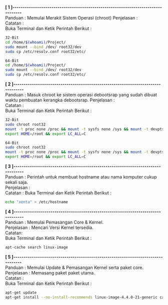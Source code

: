 **[ 1 ]---------------------------------------------------------------------------------**  
Panduan : Memulai Merakit Sistem Operasi (chroot)
Penjelasan :  
Catatan :  
Buka Terminal dan Ketik Perintah Berikut :  
```bash
32-Bit
cd /home/$(whoami)/Project/
sudo mount --bind /dev/ root32/dev
sudo cp /etc/resolv.conf root32/etc/

64-Bit
cd /home/$(whoami)/Project/
sudo mount --bind /dev/ root32/dev
sudo cp /etc/resolv.conf root32/etc/
```

**[ 2 ]---------------------------------------------------------------------------------**  
Panduan : Masuk chroot ke sistem operasi debootsrap yang sudah dibuat waktu pembuatan kerangka debootsrap.
Penjelasan :  
Catatan :  
Buka Terminal dan Ketik Perintah Berikut :  
```bash
32-Bit
sudo chroot root32
mount -t proc none /proc && mount -t sysfs none /sys && mount -t devpts none /dev/pts
export HOME=/root && export LC_ALL=C

64-Bit
sudo chroot root32
mount -t proc none /proc && mount -t sysfs none /sys && mount -t devpts none /dev/pts
export HOME=/root && export LC_ALL=C
```

**[ 3 ]---------------------------------------------------------------------------------**  
Panduan : Perintah untuk membuat hostname atau nama komputer cukup sekali saja.  
Penjelasan :  
Catatan :
Buka Terminal dan Ketik Perintah Berikut :  

```bash
echo "xenta" > /etc/hostname
```

**[ 4 ]---------------------------------------------------------------------------------**  
Panduan : Memulai Pemasangan Core & Kernel.  
Penjelasan : Mencari Versi Kernel tersedia.  
Catatan:  
Buka Terminal dan Ketik Perintah Berikut :  

```bash
apt-cache search linux-image
```

**[ 5 ]---------------------------------------------------------------------------------**  
Panduan : Memulai Update & Pemasangan Kernel serta paket core.  
Penjelasan : Memasang paket paket utama.  
Catatan :  
Buka Terminal dan Ketik Perintah Berikut :  

```bash
apt-get update
apt-get install --no-install-recommends linux-image-4.4.0-21-generic casper lupin-casper network-manager nano -y
```
